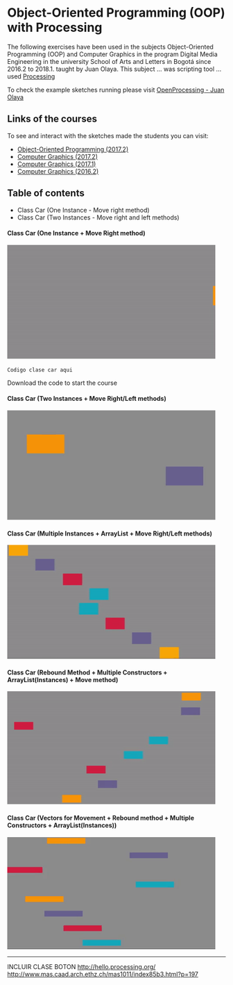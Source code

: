 # Object-Oriented Programming (OOP) with Processing

The following exercises have been used in the subjects Object-Oriented Programming (OOP) and Computer Graphics in the program Digital Media Engineering in the university School of Arts and Letters in Bogotá since 2016.2 to 2018.1. taught by Juan Olaya. This subject ... was scripting tool ... used [Processing](https://processing.org/)

To check the example sketches running please visit [OpenProcessing - Juan Olaya](https://www.openprocessing.org/user/65585/)

## Links of the courses
To see and interact with the sketches made the students you can visit:
- [Object-Oriented Programming (2017.2)](https://www.openprocessing.org/class/56631/)
- [Computer Graphics (2017.2)](https://www.openprocessing.org/class/56656/)
- [Computer Graphics (2017.1)](https://www.openprocessing.org/class/56330/)
- [Computer Graphics (2016.2)](https://www.openprocessing.org/class/55669)


## Table of contents
- Class Car (One Instance - Move right method)
- Class Car (Two Instances - Move right and left methods)


#### Class Car (One Instance + Move Right method)
![](Sketches/Gif/Exercise1.gif)

```
Codigo clase car aqui
```
Download the code to start the course

#### Class Car (Two Instances + Move Right/Left methods)
![](Sketches/Gif/Exercise2.gif)

#### Class Car (Multiple Instances + ArrayList + Move Right/Left methods)
![](Sketches/Gif/Exercise3.gif)

#### Class Car (Rebound Method + Multiple Constructors + ArrayList(Instances) + Move method)
![](Sketches/Gif/Exercise4.gif)

#### Class Car (Vectors for Movement + Rebound method + Multiple Constructors + ArrayList(Instances))
![](Sketches/Gif/Exercise5.gif)







****************
INCLUIR CLASE BOTON
http://hello.processing.org/
http://www.mas.caad.arch.ethz.ch/mas1011/index85b3.html?p=197
